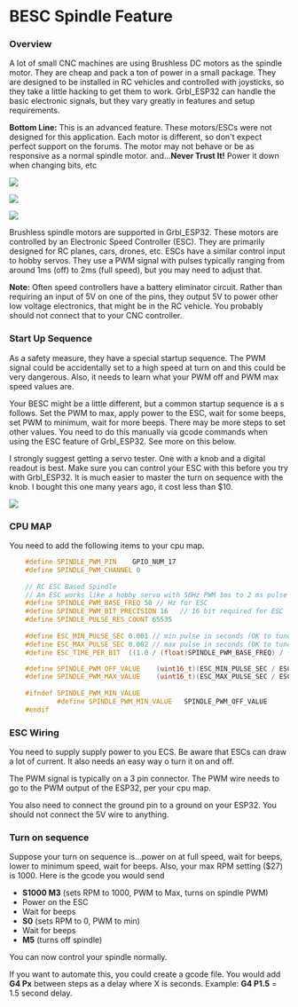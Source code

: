 # BESC Spindle Feature

### Overview

A lot of small CNC machines are using Brushless DC motors as the spindle motor. They are cheap and pack a ton of power in a small package. They are designed to be installed in RC vehicles and controlled with joysticks, so they take a little hacking to get them to work. Grbl_ESP32 can handle the basic electronic signals, but they vary greatly in features and setup requirements.

**Bottom Line:** This is an advanced feature. These motors/ESCs were not designed for this application. Each motor is different, so don't expect perfect support on the forums. The motor may not behave or be as responsive as a normal spindle motor. and...**Never Trust It!** Power it down when changing bits, etc

![](http://www.buildlog.net/blog/wp-content/uploads/2019/10/besc_example.png)



![](http://www.buildlog.net/blog/wp-content/uploads/2019/10/besc.png)

![](http://www.buildlog.net/blog/wp-content/uploads/2019/10/Brushless-DC-motor.jpg)

Brushless spindle motors are supported in Grbl_ESP32. These motors are controlled by an Electronic Speed Controller (ESC). They are primarily designed for RC planes, cars, drones, etc. ESCs have a similar control input to hobby servos. They use a PWM signal with pulses typically ranging from around 1ms (off) to 2ms (full speed), but you may need to adjust that.

**Note:** Often speed controllers have a battery eliminator circuit. Rather than requiring an input of 5V on one of the pins, they output 5V to power other low voltage electronics, that might be in the RC vehicle. You probably should not connect that to your CNC controller.

### Start Up Sequence

As a safety measure, they have a special startup sequence. The PWM signal could be accidentally set to a high speed at turn on and this could be very dangerous. Also, it needs to learn what your PWM off and PWM max speed values are. 

Your BESC might be a little different, but a common startup sequence is a s follows. Set the PWM to max, apply power to the ESC, wait for some beeps, set PWM to minimum, wait for more beeps. There may be more steps to set other values. You need to do this manually via gcode commands when using the ESC feature of Grbl_ESP32. See more on this below.

I strongly suggest getting a servo tester. One with a knob and a digital readout is best. Make sure you can control your ESC with this before you try with Grbl_ESP32. It is much easier to master the turn on sequence with the knob. I bought this one many years ago, it cost less than $10.

![](http://www.buildlog.net/blog/wp-content/uploads/2019/10/servo_tested.png)

### CPU MAP 

You need to add the following items to your cpu map.

```C++
	#define SPINDLE_PWM_PIN    GPIO_NUM_17 
	#define SPINDLE_PWM_CHANNEL 0
		
	// RC ESC Based Spindle 
	// An ESC works like a hobby servo with 50Hz PWM 1ms to 2 ms pulse range	
	#define SPINDLE_PWM_BASE_FREQ 50 // Hz for ESC
	#define SPINDLE_PWM_BIT_PRECISION 16   // 16 bit required for ESC
	#define SPINDLE_PULSE_RES_COUNT 65535
		
	#define ESC_MIN_PULSE_SEC 0.001 // min pulse in seconds (OK to tune this one)
	#define ESC_MAX_PULSE_SEC 0.002 // max pulse in seconds (OK to tune this one)		
	#define ESC_TIME_PER_BIT  ((1.0 / (float)SPINDLE_PWM_BASE_FREQ) / ((float)SPINDLE_PULSE_RES_COUNT) ) // seconds

	#define SPINDLE_PWM_OFF_VALUE    (uint16_t)(ESC_MIN_PULSE_SEC / ESC_TIME_PER_BIT) // in timer counts
	#define SPINDLE_PWM_MAX_VALUE    (uint16_t)(ESC_MAX_PULSE_SEC / ESC_TIME_PER_BIT) // in timer counts
		
	#ifndef SPINDLE_PWM_MIN_VALUE
			#define SPINDLE_PWM_MIN_VALUE   SPINDLE_PWM_OFF_VALUE
	#endif


```

### ESC Wiring

You need to supply supply power to you ECS. Be aware that ESCs can draw a lot of current. It also needs an easy way o turn it on and off.

The PWM signal is typically on a 3 pin connector. The PWM wire needs to go to the PWM output of the ESP32, per your cpu map.

You also need to connect the ground pin to a ground on your ESP32. You should not connect the 5V wire to anything.



### Turn on sequence

Suppose your turn on sequence is...power on at full speed, wait for beeps, lower to minimum speed, wait for beeps. Also, your max RPM setting ($27) is 1000.  Here is the gcode you would send

-  **S1000 M3** (sets RPM to 1000, PWM to Max, turns on spindle PWM)
- Power on the ESC
- Wait for beeps
- **S0** (sets RPM to 0, PWM to min) 
- Wait for beeps
- **M5** (turns off spindle)

You can now control your spindle normally.

If you want to automate this, you could create a gcode file. You would add **G4 Px** between steps as a delay where X is seconds. Example: **G4 P1.5** = 1.5 second delay.








